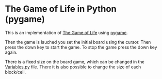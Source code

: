 # The Game of Life in Python (pygame)
This is an implementation of [The Game of Life](https://en.wikipedia.org/wiki/Conway%27s_Game_of_Life) using [pygame](https://www.pygame.org).

Then the game is lauched you set the initial board using the cursor. Then press the down key to start the game. To stop the game press the down key again.

There is a fixed size on the board game, which can be changed in the [Variables.py](Variables.py) file. There it is also possible to change the size of each block/cell.